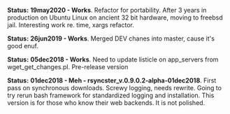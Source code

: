 __Status:__ __19may2020 - Works__. Refactor for portability. After 3 years in production on Ubuntu Linux on ancient 32 bit hardware, moving to freebsd jail. Interesting work re. time, xargs refactor.

__Status:__ __26jun2019 - Works__. Merged DEV chanes into master, cause it's good enuf.

__Status:__ __05dec2018 - Works__. Need to update listicle on app_servers from wget_get_changes.pl. Pre-release version

__Status:__ __01dec2018 - Meh - rsyncster\_v.0.9.0.2-alpha-01dec2018__. First pass on synchronous downloads. Screwy logging, needs rewrite. Going to try rerun bash framework for standardized logging and installation. This version is for those who know their web backends. It is not polished.
